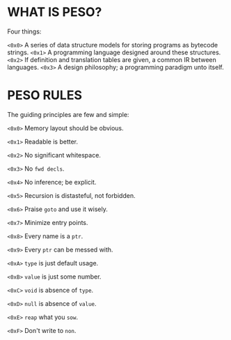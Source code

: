 # WHAT IS PESO?

Four things:

`<0x0>` A series of data structure models for storing programs as bytecode strings.
`<0x1>` A programming language designed around these structures.
`<0x2>` If definition and translation tables are given, a common IR between languages.
`<0x3>` A design philosophy; a programming paradigm unto itself.

# PESO RULES

The guiding principles are few and simple:

`<0x0>` Memory layout should be obvious.

`<0x1>` Readable is better.

`<0x2>` No significant whitespace.

`<0x3>` No `fwd decls`.

`<0x4>` No inference; be explicit.

`<0x5>` Recursion is distasteful, not forbidden.

`<0x6>` Praise `goto` and use it wisely.

`<0x7>` Minimize entry points.

`<0x8>` Every name is a `ptr`.

`<0x9>` Every `ptr` can be messed with.

`<0xA>` `type` is just default usage.

`<0xB>` `value` is just some number.

`<0xC>` `void` is absence of `type`.

`<0xD>` `null` is absence of `value`.

`<0xE>` `reap` what you `sow`.

`<0xF>` Don't write to `non`.

